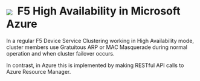 # <img align="center" src="https://github.com/ArtiomL/storage/blob/master/img/azure.png">&nbsp;&nbsp;F5 High Availability in Microsoft Azure

In a regular F5 Device Service Clustering working in High Availability mode, cluster members use Gratuitous ARP or MAC Masquerade during normal operation and when cluster failover occurs.

In contrast, in Azure this is implemented by making RESTful API calls to Azure Resource Manager.
